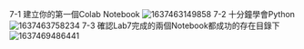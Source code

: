 7-1 建立你的第一個Colab Notebook
![1637463149858](https://user-images.githubusercontent.com/89715433/142749374-c5f343a1-2679-4f9c-883c-a4243078f039.jpg)
7-2 十分鐘學會Python
![1637463758234](https://user-images.githubusercontent.com/89715433/142749705-b63c952d-2997-4375-b482-e82787fc03ac.jpg)
7-3 確認Lab7完成的兩個Notebook都成功的存在目錄下
![1637469486441](https://user-images.githubusercontent.com/89715433/142749812-5084f45e-3bc7-49c7-84db-c7b8056cea1b.jpg)



